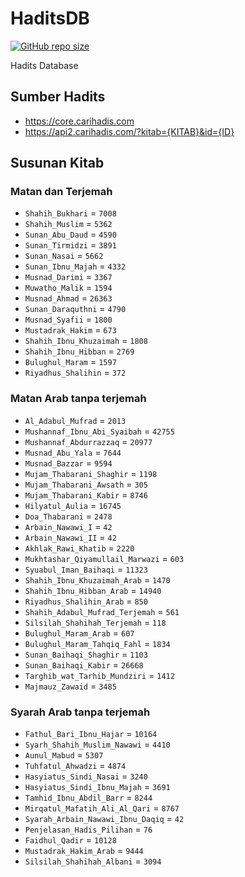 # HaditsDB

[![GitHub repo size](https://img.shields.io/github/repo-size/sekedus/haditsdb?label=Size)](https://github.com/sekedus/haditsdb)

Hadits Database

## Sumber Hadits

- https://core.carihadis.com
- https://api2.carihadis.com/?kitab={KITAB}&id={ID}

## Susunan Kitab

### Matan dan Terjemah

- `Shahih_Bukhari` = `7008`
- `Shahih_Muslim` = `5362`
- `Sunan_Abu_Daud` = `4590`
- `Sunan_Tirmidzi` = `3891`
- `Sunan_Nasai` = `5662`
- `Sunan_Ibnu_Majah` = `4332`
- `Musnad_Darimi` = `3367`
- `Muwatho_Malik` = `1594`
- `Musnad_Ahmad` = `26363`
- `Sunan_Daraquthni` = `4790`
- `Musnad_Syafii` = `1800`
- `Mustadrak_Hakim` = `673`
- `Shahih_Ibnu_Khuzaimah` = `1808`
- `Shahih_Ibnu_Hibban` = `2769`
- `Bulughul_Maram` = `1597`
- `Riyadhus_Shalihin` = `372`

### Matan Arab tanpa terjemah

- `Al_Adabul_Mufrad` = `2013`
- `Mushannaf_Ibnu_Abi_Syaibah` = `42755`
- `Mushannaf_Abdurrazzaq` = `20977`
- `Musnad_Abu_Yala` = `7644`
- `Musnad_Bazzar` = `9594`
- `Mujam_Thabarani_Shaghir` = `1198`
- `Mujam_Thabarani_Awsath` = `305`
- `Mujam_Thabarani_Kabir` = `8746`
- `Hilyatul_Aulia` = `16745`
- `Doa_Thabarani` = `2478`
- `Arbain_Nawawi_I` = `42`
- `Arbain_Nawawi_II` = `42`
- `Akhlak_Rawi_Khatib` = `2220`
- `Mukhtashar_Qiyamullail_Marwazi` = `603`
- `Syuabul_Iman_Baihaqi` = `11323`
- `Shahih_Ibnu_Khuzaimah_Arab` = `1470`
- `Shahih_Ibnu_Hibban_Arab` = `14940`
- `Riyadhus_Shalihin_Arab` = `850`
- `Shahih_Adabul_Mufrad_Terjemah` = `561`
- `Silsilah_Shahihah_Terjemah` = `118`
- `Bulughul_Maram_Arab` = `607`
- `Bulughul_Maram_Tahqiq_Fahl` = `1834`
- `Sunan_Baihaqi_Shaghir` = `1103`
- `Sunan_Baihaqi_Kabir` = `26668`
- `Targhib_wat_Tarhib_Mundziri` = `1412`
- `Majmauz_Zawaid` = `3485`

### Syarah Arab tanpa terjemah

- `Fathul_Bari_Ibnu_Hajar` = `10164`
- `Syarh_Shahih_Muslim_Nawawi` = `4410`
- `Aunul_Mabud` = `5307`
- `Tuhfatul_Ahwadzi` = `4874`
- `Hasyiatus_Sindi_Nasai` = `3240`
- `Hasyiatus_Sindi_Ibnu_Majah` = `3691`
- `Tamhid_Ibnu_Abdil_Barr` = `8244`
- `Mirqatul_Mafatih_Ali_Al_Qari` = `8767`
- `Syarah_Arbain_Nawawi_Ibnu_Daqiq` = `42`
- `Penjelasan_Hadis_Pilihan` = `76`
- `Faidhul_Qadir` = `10128`
- `Mustadrak_Hakim_Arab` = `9444`
- `Silsilah_Shahihah_Albani` = `3094`
